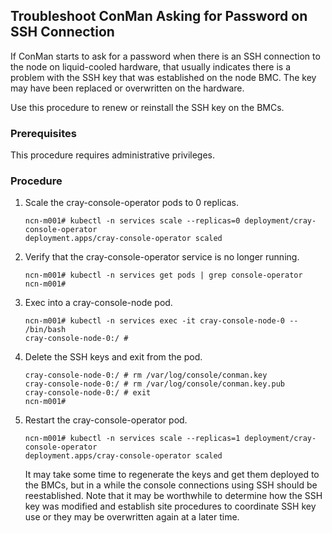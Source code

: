 ## Troubleshoot ConMan Asking for Password on SSH Connection

If ConMan starts to ask for a password when there is an SSH connection to the node on liquid-cooled hardware, that usually indicates there is a problem with the SSH key that was established on the node BMC. The key may have been replaced or overwritten on the hardware. 

Use this procedure to renew or reinstall the SSH key on the BMCs.

### Prerequisites

This procedure requires administrative privileges.

### Procedure

1. Scale the cray-console-operator pods to 0 replicas.
    
    ```
    ncn-m001# kubectl -n services scale --replicas=0 deployment/cray-console-operator
    deployment.apps/cray-console-operator scaled
    ```

2. Verify that the cray-console-operator service is no longer running.
   
    ```
    ncn-m001# kubectl -n services get pods | grep console-operator
    ncn-m001#
    ```

3. Exec into a cray-console-node pod.
  
    ```
    ncn-m001# kubectl -n services exec -it cray-console-node-0 -- /bin/bash
    cray-console-node-0:/ # 
    ```

4. Delete the SSH keys and exit from the pod.
    
    ```
    cray-console-node-0:/ # rm /var/log/console/conman.key
    cray-console-node-0:/ # rm /var/log/console/conman.key.pub
    cray-console-node-0:/ # exit
    ncn-m001#
    ```

5. Restart the cray-console-operator pod.
    
    ```
    ncn-m001# kubectl -n services scale --replicas=1 deployment/cray-console-operator
    deployment.apps/cray-console-operator scaled
    ```
    
    It may take some time to regenerate the keys and get them deployed to the BMCs, but in a while the console connections using SSH should be reestablished. Note that it may be worthwhile to determine how the SSH key was modified and establish site procedures to coordinate SSH key use or they may be overwritten again at a later time.

